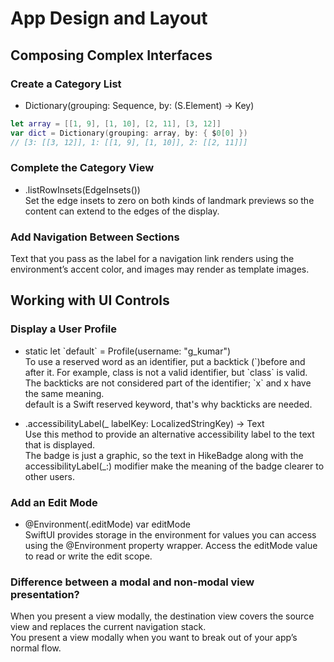 # App Design and Layout

## Composing Complex Interfaces

### Create a Category List
* Dictionary(grouping: Sequence, by: (S.Element) -> Key)
``` swift
let array = [[1, 9], [1, 10], [2, 11], [3, 12]]
var dict = Dictionary(grouping: array, by: { $0[0] })
// [3: [[3, 12]], 1: [[1, 9], [1, 10]], 2: [[2, 11]]]
```

### Complete the Category View
* .listRowInsets(EdgeInsets())  
Set the edge insets to zero on both kinds of landmark previews so the content can extend to the edges of the display.

### Add Navigation Between Sections
Text that you pass as the label for a navigation link renders using the environment’s accent color, and images may render as template images.

## Working with UI Controls

### Display a User Profile
* static let \`default\` = Profile(username: "g_kumar")  
To use a reserved word as an identifier, put a backtick (\`)before and after it. For example, class is not a valid identifier, but \`class\` is valid.  
The backticks are not considered part of the identifier; \`x\` and x have the same meaning.  
default is a Swift reserved keyword, that's why backticks are needed.

* .accessibilityLabel(_ labelKey: LocalizedStringKey) -> Text  
Use this method to provide an alternative accessibility label to the text that is displayed.  
The badge is just a graphic, so the text in HikeBadge along with the accessibilityLabel(_:) modifier make the meaning of the badge clearer to other users.

### Add an Edit Mode
* @Environment(\.editMode) var editMode  
SwiftUI provides storage in the environment for values you can access using the @Environment property wrapper. Access the editMode value to read or write the edit scope.

### Difference between a modal and non-modal view presentation?
When you present a view modally, the destination view covers the source view and replaces the current navigation stack.  
You present a view modally when you want to break out of your app’s normal flow.

